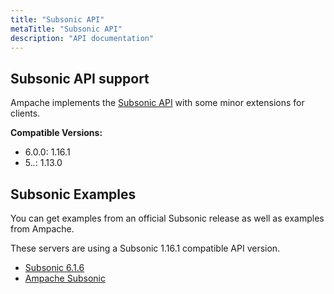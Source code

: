 ```yaml
---
title: "Subsonic API"
metaTitle: "Subsonic API"
description: "API documentation"
---
```


## Subsonic API support

Ampache implements the [Subsonic API](http://www.subsonic.org/pages/api.jsp) with some minor extensions for clients.

**Compatible Versions:**

* 6.0.0: 1.16.1
* 5.*.*: 1.13.0

## Subsonic Examples

You can get examples from an official Subsonic release as well as examples from Ampache.

These servers are using a Subsonic 1.16.1 compatible API version.

* [Subsonic 6.1.6](https://github.com/ampache/python3-ampache/tree/api6/docs/subsonic-6.1.6)
* [Ampache Subsonic](https://github.com/ampache/python3-ampache/tree/api6/docs/ampache-subsonic)
